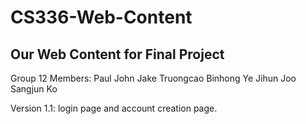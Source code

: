 # CS336-Web-Content
Our Web Content for Final Project
------------
Group 12 Members:
Paul John
Jake Truongcao
Binhong Ye
Jihun Joo
Sangjun Ko

Version 1.1: login page and account creation page.

